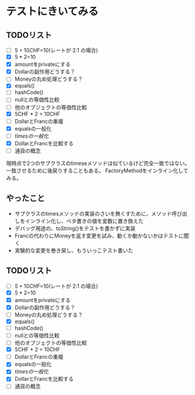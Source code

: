 # テストにきいてみる

## TODOリスト

- [ ] $5+10CHF=$10(レートが 2:1 の場合)
- [x] $5 * 2=$10
- [x] amountをprivateにする
- [x] Dollarの副作用どうする？
- [ ] Moneyの丸め処理どうする？
- [x] equals()
- [ ] hashCode()
- [ ] nullとの等価性比較
- [ ] 他のオブジェクトの等価性比較
- [x] 5CHF * 2 = 10CHF
- [ ] DollarとFrancの重複
- [x] equalsの一般化
- [ ] *timesの一般化*
- [x] DollarとFrancを比較する
- [ ] 通貨の概念

現時点で2つのサブクラスのtimeseメソッドは似ているけど完全一致ではない。
一致させるために後戻りすることもある。
FactoryMethodをインライン化してみる。

## やったこと

- サブクラスのtimesメソッドの実装のさいを無くすために、メソッド呼び出しをインライン化し、ベタ書きの値を変数に置き換えた
- デバッグ用途の、toString()をテストを書かずに実装
- Francの代わりにMoneyを返す変更を試み、動くか動かないかはテストに聞く
- 実験的な変更を巻き戻し、もういっこテスト書いた


## TODOリスト

- [ ] $5+10CHF=$10(レートが 2:1 の場合)
- [x] $5 * 2=$10
- [x] amountをprivateにする
- [x] Dollarの副作用どうする？
- [ ] Moneyの丸め処理どうする？
- [x] equals()
- [ ] hashCode()
- [ ] nullとの等価性比較
- [ ] 他のオブジェクトの等価性比較
- [x] 5CHF * 2 = 10CHF
- [ ] DollarとFrancの重複
- [x] equalsの一般化
- [x] *timesの一般化*
- [x] DollarとFrancを比較する
- [ ] 通貨の概念
